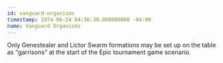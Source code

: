 ```yaml
---
id: vanguard-organisms
timestamp: 1974-06-24 04:36:30.000000000 -04:00
name: Vanguard Organisms
---
```

<p>Only Genestealer and Lictor Swarm formations may be set up on the table as <q>garrisons</q> at the start of the Epic tournament game scenario.</p>